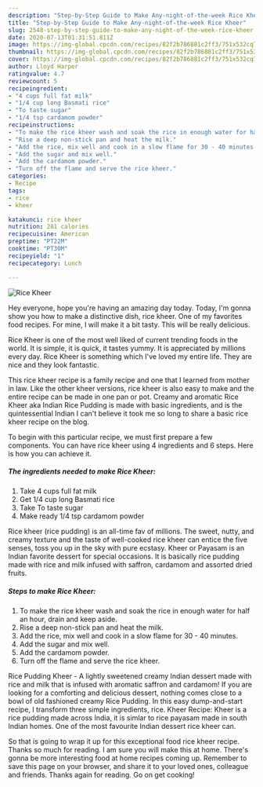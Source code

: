 ```yaml
---
description: "Step-by-Step Guide to Make Any-night-of-the-week Rice Kheer"
title: "Step-by-Step Guide to Make Any-night-of-the-week Rice Kheer"
slug: 2548-step-by-step-guide-to-make-any-night-of-the-week-rice-kheer
date: 2020-07-13T01:31:51.811Z
image: https://img-global.cpcdn.com/recipes/82f2b786881c2ff3/751x532cq70/rice-kheer-recipe-main-photo.jpg
thumbnail: https://img-global.cpcdn.com/recipes/82f2b786881c2ff3/751x532cq70/rice-kheer-recipe-main-photo.jpg
cover: https://img-global.cpcdn.com/recipes/82f2b786881c2ff3/751x532cq70/rice-kheer-recipe-main-photo.jpg
author: Lloyd Harper
ratingvalue: 4.7
reviewcount: 5
recipeingredient:
- "4 cups full fat milk"
- "1/4 cup long Basmati rice"
- "To taste sugar"
- "1/4 tsp cardamom powder"
recipeinstructions:
- "To make the rice kheer wash and soak the rice in enough water for half an hour, drain and keep aside."
- "Rise a deep non-stick pan and heat the milk."
- "Add the rice, mix well and cook in a slow flame for 30 - 40 minutes."
- "Add the sugar and mix well."
- "Add the cardamom powder."
- "Turn off the flame and serve the rice kheer."
categories:
- Recipe
tags:
- rice
- kheer

katakunci: rice kheer 
nutrition: 281 calories
recipecuisine: American
preptime: "PT22M"
cooktime: "PT30M"
recipeyield: "1"
recipecategory: Lunch

---
```



![Rice Kheer](https://img-global.cpcdn.com/recipes/82f2b786881c2ff3/751x532cq70/rice-kheer-recipe-main-photo.jpg)

Hey everyone, hope you're having an amazing day today. Today, I'm gonna show you how to make a distinctive dish, rice kheer. One of my favorites food recipes. For mine, I will make it a bit tasty. This will be really delicious.

Rice Kheer is one of the most well liked of current trending foods in the world. It is simple, it is quick, it tastes yummy. It is appreciated by millions every day. Rice Kheer is something which I've loved my entire life. They are nice and they look fantastic.

This rice kheer recipe is a family recipe and one that I learned from mother in law. Like the other kheer versions, rice kheer is also easy to make and the entire recipe can be made in one pan or pot. Creamy and aromatic Rice Kheer aka Indian Rice Pudding is made with basic ingredients, and is the quintessential Indian I can&#39;t believe it took me so long to share a basic rice kheer recipe on the blog.


To begin with this particular recipe, we must first prepare a few components. You can have rice kheer using 4 ingredients and 6 steps. Here is how you can achieve it.

<!--inarticleads1-->

##### The ingredients needed to make Rice Kheer:

1. Take 4 cups full fat milk
1. Get 1/4 cup long Basmati rice
1. Take To taste sugar
1. Make ready 1/4 tsp cardamom powder


Rice kheer (rice pudding) is an all-time fav of millions. The sweet, nutty, and creamy texture and the taste of well-cooked rice kheer can entice the five senses, toss you up in the sky with pure ecstasy. Kheer or Payasam is an Indian favorite dessert for special occasions. It is basically rice pudding made with rice and milk infused with saffron, cardamom and assorted dried fruits. 

<!--inarticleads2-->

##### Steps to make Rice Kheer:

1. To make the rice kheer wash and soak the rice in enough water for half an hour, drain and keep aside.
1. Rise a deep non-stick pan and heat the milk.
1. Add the rice, mix well and cook in a slow flame for 30 - 40 minutes.
1. Add the sugar and mix well.
1. Add the cardamom powder.
1. Turn off the flame and serve the rice kheer.


Rice Pudding Kheer - A lightly sweetened creamy Indian dessert made with rice and milk that is infused with aromatic saffron and cardamom! If you are looking for a comforting and delicious dessert, nothing comes close to a bowl of old fashioned creamy Rice Pudding. In this easy dump-and-start recipe, I transform three simple ingredients, rice. Kheer Recipe: Kheer is a rice pudding made across India, it is simlar to rice payasam made in south Indian homes. One of the most favourite Indian dessert rice kheer can. 

So that is going to wrap it up for this exceptional food rice kheer recipe. Thanks so much for reading. I am sure you will make this at home. There's gonna be more interesting food at home recipes coming up. Remember to save this page on your browser, and share it to your loved ones, colleague and friends. Thanks again for reading. Go on get cooking!
